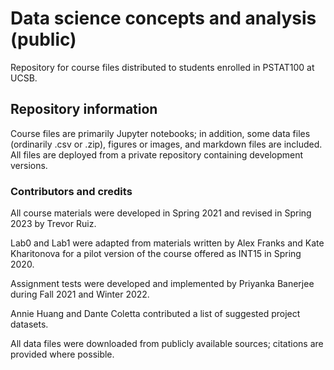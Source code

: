 # Data science concepts and analysis (public)

Repository for course files distributed to students enrolled in PSTAT100 at UCSB.

## Repository information

Course files are primarily Jupyter notebooks; in addition, some data files (ordinarily .csv or .zip), figures or images, and markdown files are included. All files are deployed from a private repository containing development versions.

### Contributors and credits

All course materials were developed in Spring 2021 and revised in Spring 2023 by Trevor Ruiz. 

Lab0 and Lab1 were adapted from materials written by Alex Franks and Kate Kharitonova for a pilot version of the course offered as INT15 in Spring 2020.

Assignment tests were developed and implemented by Priyanka Banerjee during Fall 2021 and Winter 2022.

Annie Huang and Dante Coletta contributed a list of suggested project datasets.

All data files were downloaded from publicly available sources; citations are provided where possible.
